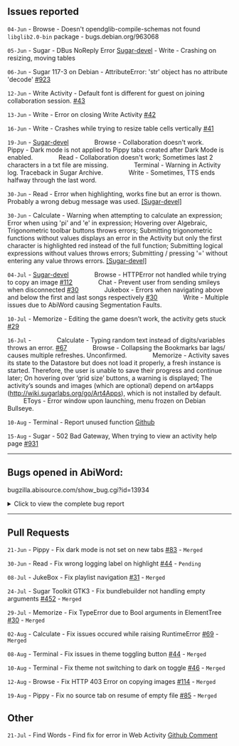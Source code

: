 ## Issues reported
`04-Jun` - Browse - Doesn't opendglib-compile-schemas not found `libglib2.0-bin` package - bugs.debian.org/963068


`05-Jun` - Sugar - DBus NoReply Error [Sugar-devel](http://lists.sugarlabs.org/archive/sugar-devel/2020-June/058403.html)
         - Write - Crashing on resizing, moving tables


`06-Jun` - Sugar 117-3 on Debian - AttributeError: 'str' object has no attribute 'decode' [#923](https://github.com/sugarlabs/sugar/issues/923)


`12-Jun` - Write Activity - Default font is different for guest on joining collaboration session. [#43](https://github.com/sugarlabs/write-activity/issues/43)


`13-Jun` - Write - Error on closing Write Activity [#42](https://github.com/sugarlabs/write-activity/issues/42)


`16-Jun` - Write - Crashes while trying to resize table cells vertically [#41](https://github.com/sugarlabs/write-activity/issues/41)


`19-Jun` - [Sugar-devel](http://lists.sugarlabs.org/archive/sugar-devel/2020-June/058458.html)
&emsp; &emsp; &emsp; Browse - Collaboration doesn't work.
&emsp; &emsp; &emsp; Pippy - Dark mode is not applied to Pippy tabs created after Dark Mode is enabled.
&emsp; &emsp; &emsp; Read - Collaboration doesn't work; Sometimes  last 2 characters in a txt file are missing.
&emsp; &emsp; &emsp; Terminal - Warning in Activity log. Traceback in Sugar Archive.
&emsp; &emsp; &emsp; Write - Sometimes, TTS ends halfway through the last word.


`30-Jun` - Read - Error when highlighting, works fine but an error is thown. Probably a wrong debug message was used. [[Sugar-devel]](http://lists.sugarlabs.org/archive/sugar-devel/2020-June/058501.html)


`30-Jun` - Calculate - Warning when attempting to calculate an expression; Error when using 'pi' and 'e' in expression; Hovering over Algebraic, Trigonometric toolbar buttons throws errors; Submitting trigonometric functions without values displays an error in the Activity but only the first character is highlighted red instead of the full function; Submitting logical expressions without values throws errors; Submitting / pressing '=' without entering any value throws errors. [[Sugar-devel]](http://lists.sugarlabs.org/archive/sugar-devel/2020-June/058501.html)


`04-Jul` - [Sugar-devel](http://lists.sugarlabs.org/archive/sugar-devel/2020-July/058522.html)
&emsp; &emsp; &emsp; Browse - HTTPError not handled while trying to copy an image [#112](https://github.com/sugarlabs/browse-activity/issues/112)
&emsp; &emsp; &emsp; Chat - Prevent user from sending smileys when disconnected [#30](https://github.com/sugarlabs/chat/issues/30)
&emsp; &emsp; &emsp; Jukebox - Errors when navigating above and below the first and last songs respectively [#30](https://github.com/sugarlabs/jukebox-activity/issues/30)
&emsp; &emsp; &emsp; Write - Multiple issues due to AbiWord causing Segmentation Faults.


`10-Jul` - Memorize - Editing the game doesn’t work, the activity gets stuck [#29](https://github.com/sugarlabs/memorize-activity/issues/29)


`16-Jul` - 
&emsp; &emsp; &emsp; Calculate - Typing random text instead of digits/variables throws an error. [#67](https://github.com/sugarlabs/calculate-activity/issues/67)
&emsp; &emsp; &emsp; Browse - Collapsing the Bookmarks bar lags/ causes multiple refreshes. Unconfirmed.
&emsp; &emsp; &emsp; Memorize - Activity saves its state to the Datastore but does not load it properly, a fresh instance is started. Therefore, the user is unable to save their progress and continue later; On hovering over ‘grid size’ buttons, a warning is displayed; The activity’s sounds and images (which are optional) depend on art4apps (http://wiki.sugarlabs.org/go/Art4Apps), which is not installed by default.
&emsp; &emsp; &emsp; EToys - Error window upon launching, menu frozen on Debian Bullseye.


`10-Aug` - Terminal - Report unused function [Github](https://github.com/sugarlabs/terminal-activity/pull/47)


`15-Aug` - Sugar - 502 Bad Gateway, When trying to view an activity help page [#931](https://github.com/sugarlabs/sugar/issues/931)

---

## Bugs opened in AbiWord:
bugzilla.abisource.com/show_bug.cgi?id=13934
<details>
<summary>Click to view the complete bug report</summary>
ok
</details>

---

## Pull Requests


`21-Jun` - Pippy - Fix dark mode is not set on new tabs [#83](https://github.com/sugarlabs/Pippy/pull/83) - `Merged`


`30-Jun` - Read - Fix wrong logging label on highlight [#44](https://github.com/sugarlabs/read-activity/pull/44) - `Pending`


`08-Jul` - JukeBox - Fix playlist navigation [#31](https://github.com/sugarlabs/jukebox-activity/pull/31) - `Merged`


`24-Jul` - Sugar Toolkit GTK3 - Fix bundlebuilder not handling empty arguments [#452](https://github.com/sugarlabs/sugar-toolkit-gtk3/pull/452) - `Merged`


`29-Jul` - Memorize - Fix TypeError due to Bool arguments in ElementTree [#30](https://github.com/sugarlabs/memorize-activity/pull/30) - `Merged`


`02-Aug` - Calculate - Fix issues occured while raising RuntimeError [#69](https://github.com/sugarlabs/calculate-activity/pull/69) - `Merged`


`08-Aug` - Terminal - Fix issues in theme toggling button [#44](https://github.com/sugarlabs/terminal-activity/pull/44) - `Merged`


`10-Aug` - Terminal - Fix theme not switching to dark on toggle [#46](https://github.com/sugarlabs/terminal-activity/pull/46) - `Merged`


`12-Aug` - Browse - Fix HTTP 403 Error on copying images [#114](https://github.com/sugarlabs/browse-activity/pull/114) - `Merged`


`19-Aug` - Pippy - Fix no source tab on resume of empty file [#85](https://github.com/sugarlabs/Pippy/pull/85) - `Merged`


## Other


`21-Jul` - Find Words - Find fix for error in Web Activity [Github Comment](https://github.com/sugarlabs/sugar-web/issues/135#issuecomment-663847858)
